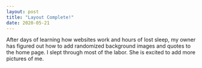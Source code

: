 ```yaml
---
layout: post
title: "Layout Complete!"
date: 2020-05-21
---
```


After days of learning how websites work and hours of lost sleep, my owner has figured out how to add randomized background images and quotes to the home page. I slept through most of the labor. She is excited to add more pictures of me.

